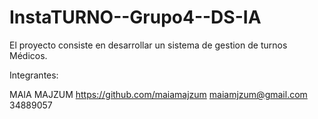 # InstaTURNO--Grupo4--DS-IA
El proyecto consiste en desarrollar un sistema de gestion de turnos Médicos.

Integrantes:

MAIA MAJZUM
https://github.com/maiamajzum
maiamjzum@gmail.com
34889057

